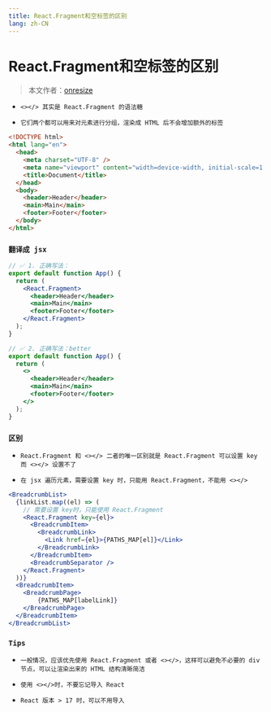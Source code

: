 ```yaml
---
title: React.Fragment和空标签的区别
lang: zh-CN
---
```

# React.Fragment和空标签的区别
>
> 本文作者：[onresize](https://github.com/onresize)
>
 - `<></> 其实是 React.Fragment 的语法糖`
 
 - `它们两个都可以用来对元素进行分组，渲染成 HTML 后不会增加额外的标签`
```html
<!DOCTYPE html>
<html lang="en">
  <head>
    <meta charset="UTF-8" />
    <meta name="viewport" content="width=device-width, initial-scale=1.0" />
    <title>Document</title>
  </head>
  <body>
    <header>Header</header>
    <main>Main</main>
    <footer>Footer</footer>
  </body>
</html>
```
### `翻译成 jsx`
```jsx
// ✅ 1. 正确写法：
export default function App() {
  return (
    <React.Fragment>
      <header>Header</header>
      <main>Main</main>
      <footer>Footer</footer>
    </React.Fragment>
  );
}

// ✅ 2. 正确写法：better
export default function App() {
  return (
    <>
      <header>Header</header>
      <main>Main</main>
      <footer>Footer</footer>
    </>
  );
}
```
### `区别`
 - `React.Fragment 和 <></> 二者的唯一区别就是 React.Fragment 可以设置 key 而 <></> 设置不了`

 - `在 jsx 遍历元素，需要设置 key 时，只能用 React.Fragment，不能用 <></>`
```jsx
<BreadcrumbList>
  {linkList.map((el) => (
    // 需要设置 key时，只能使用 React.Fragment
    <React.Fragment key={el}>
      <BreadcrumbItem>
        <BreadcrumbLink>
          <Link href={el}>{PATHS_MAP[el]}</Link>
        </BreadcrumbLink>
      </BreadcrumbItem>
      <BreadcrumbSeparator />
    </React.Fragment>
  ))}
  <BreadcrumbItem>
    <BreadcrumbPage>
        {PATHS_MAP[labelLink]}
    </BreadcrumbPage>
  </BreadcrumbItem>
</BreadcrumbList>
```
### `Tips`
- `一般情况，应该优先使用 React.Fragment 或者 <></>，这样可以避免不必要的 div 节点，可以让渲染出来的 HTML 结构清晰简洁`

- `使用 <></>时，不要忘记导入 React`

- `React 版本 > 17 时，可以不用导入`